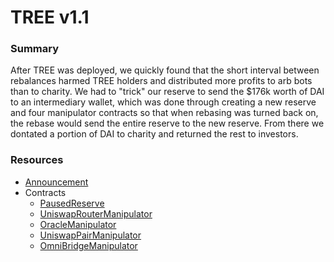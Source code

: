 # TREE v1.1

### Summary
After TREE was deployed, we quickly found that the short interval between rebalances harmed TREE holders and distributed more profits to arb bots than to charity. We had to "trick" our reserve to send the $176k worth of DAI to an intermediary wallet, which was done through creating a new reserve and four manipulator contracts so that when rebasing was turned back on, the rebase would send the entire reserve to the new reserve.  From there we dontated a portion of DAI to charity and returned the rest to investors.

### Resources
* [Announcement](https://medium.com/tree-finance/tree-2-0-62afc7225ffb)
* Contracts
    * [PausedReserve](https://etherscan.io/address/0x4Cd09fF2ceE7d82393B49e2dF0faC371Ab836Ac4)
    * [UniswapRouterManipulator](https://etherscan.io/address/0x9c551476d3852fEa0B37aEF5dF1bcAa80F06Ce94)
    * [OracleManipulator](https://etherscan.io/address/0x69a25Ac7e03F9c570C07aB36e13d582AD43259B8)
    * [UniswapPairManipulator](https://etherscan.io/address/0x0A5466b35CAfC4711C347fc2d34E10fC97E56774)
    * [OmniBridgeManipulator](https://etherscan.io/address/0x40F02925fA31e596623fB23F41275F58F47fA95c)
